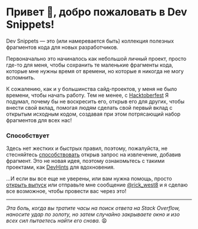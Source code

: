 # Привет 👋, добро пожаловать в Dev Snippets!

Dev Snippets — это (или намеревается быть) коллекция полезных фрагментов кода для новых разработчиков. 

Первоначально это начиналось как небольшой личный проект, просто где-то для меня, чтобы сохранить те маленькие фрагменты кода, которые мне нужны время от времени, но которые я никогда не могу вспомнить. 

К сожалению, как и у большинства сайд-проектов, у меня не было времени, чтобы начать работу. Тем не менее, с  [Hacktoberfest](https://hacktoberfest.digitalocean.com/) Я подумал, почему бы не воскресить его, открыв его для других, чтобы внести свой вклад, помогая людям сделать свой первый вклад с открытым исходным кодом, создавая при этом потрясающий набор фрагментов для всех нас!  

### Способствует 

Здесь нет жестких и быстрых правил, поэтому, пожалуйста, не стесняйтесь [способствовать](https://github.com/rickwest/devsnippets) открыв запрос на извлечение, добавив фрагмент. Это не новая идея, поэтому ознакомьтесь с такими проектами, как [DevHints](https://devhints.io/) для вдохновения. 

...И если вы все еще не уверены, или вам нужна помощь, просто [открыть выпуск](https://github.com/rickwest/devsnippets/issues/new) или отправьте мне сообщение [@rick_west8](https://twitter.com/rick_west8) и я сделаю все возможное, чтобы провести вас через это! 

---

*Эта боль, когда вы тратите часы на поиск ответа на Stack Overflow, наносите удар по золоту, но затем случайно закрываете окно и изо всех сил пытаетесь найти его снова.* 😩
